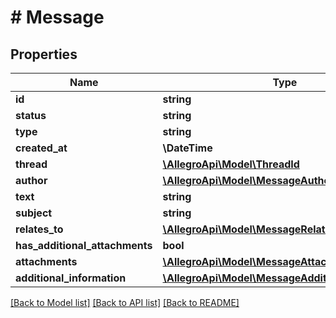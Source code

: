 # # Message

## Properties

Name | Type | Description | Notes
------------ | ------------- | ------------- | -------------
**id** | **string** |  |
**status** | **string** |  |
**type** | **string** |  |
**created_at** | **\DateTime** |  |
**thread** | [**\AllegroApi\Model\ThreadId**](ThreadId.md) |  |
**author** | [**\AllegroApi\Model\MessageAuthor**](MessageAuthor.md) |  |
**text** | **string** |  |
**subject** | **string** |  | [optional]
**relates_to** | [**\AllegroApi\Model\MessageRelatedObject**](MessageRelatedObject.md) |  |
**has_additional_attachments** | **bool** |  |
**attachments** | [**\AllegroApi\Model\MessageAttachmentInfo[]**](MessageAttachmentInfo.md) |  |
**additional_information** | [**\AllegroApi\Model\MessageAdditionalInformation**](MessageAdditionalInformation.md) |  | [optional]

[[Back to Model list]](../../README.md#models) [[Back to API list]](../../README.md#endpoints) [[Back to README]](../../README.md)
